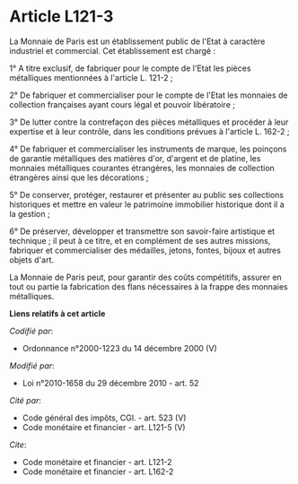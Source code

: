 # Article L121-3

La Monnaie de Paris est un établissement public de l'Etat à caractère industriel et commercial. Cet établissement est
chargé : 

1° A titre exclusif, de fabriquer pour le compte de l'Etat les pièces métalliques mentionnées à l'article L. 121-2 ; 

2° De fabriquer et commercialiser pour le compte de l'Etat les monnaies de collection françaises ayant cours légal et pouvoir
libératoire ; 

3° De lutter contre la contrefaçon des pièces métalliques et procéder à leur expertise et à leur contrôle, dans les
conditions prévues à l'article L. 162-2 ; 

4° De fabriquer et commercialiser les instruments de marque, les poinçons de garantie métalliques des matières d'or, d'argent
et de platine, les monnaies métalliques courantes étrangères, les monnaies de collection étrangères ainsi que les
décorations ; 

5° De conserver, protéger, restaurer et présenter au public ses collections historiques et mettre en valeur le patrimoine
immobilier historique dont il a la gestion ; 

6° De préserver, développer et transmettre son savoir-faire artistique et technique ; il peut à ce titre, et en complément de
ses autres missions, fabriquer et commercialiser des médailles, jetons, fontes, bijoux et autres objets d'art. 

La Monnaie de Paris peut, pour garantir des coûts compétitifs, assurer en tout ou partie la fabrication des flans nécessaires
à la frappe des monnaies métalliques.

**Liens relatifs à cet article**

_Codifié par_:

  - Ordonnance n°2000-1223 du 14 décembre 2000 (V)

_Modifié par_:

  - Loi n°2010-1658 du 29 décembre 2010 - art. 52

_Cité par_:

  - Code général des impôts, CGI. - art. 523 (V)
  - Code monétaire et financier - art. L121-5 (V)

_Cite_:

  - Code monétaire et financier - art. L121-2
  - Code monétaire et financier - art. L162-2

